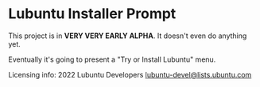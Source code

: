 # Lubuntu Installer Prompt

This project is in **VERY VERY EARLY ALPHA**. It doesn't even do anything yet.

Eventually it's going to present a "Try or Install Lubuntu" menu.

Licensing info: 2022 Lubuntu Developers <lubuntu-devel@lists.ubuntu.com>
